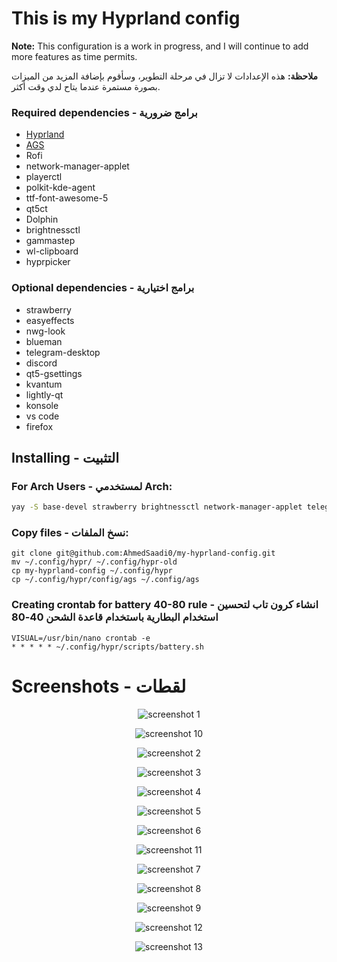 # This is my Hyprland config 
**Note:** This configuration is a work in progress, and I will continue to add more features as time permits.

**ملاحظة:** هذه الإعدادات لا تزال في مرحلة التطوير، وسأقوم بإضافة المزيد من الميزات بصورة مستمرة عندما يتاح لدي وقت أكثر.

### Required dependencies - برامج ضرورية
- [Hyprland](https://wiki.hyprland.org/Getting-Started/Installation/)
- [AGS](https://github.com/Aylur/ags/wiki/installation)
- Rofi
- network-manager-applet
- playerctl
- polkit-kde-agent
- ttf-font-awesome-5
- qt5ct
- Dolphin
- brightnessctl
- gammastep
- wl-clipboard
- hyprpicker

### Optional dependencies - برامج اختيارية
- strawberry
- easyeffects
- nwg-look
- blueman
- telegram-desktop
- discord
- qt5-gsettings
- kvantum
- lightly-qt
- konsole
- vs code
- firefox

## Installing - التثبيت

### For Arch Users - لمستخدمي Arch:
```bash
yay -S base-devel strawberry brightnessctl network-manager-applet telegram-desktop rofi qt5-gsettings konsole blueman ark dolphin ffmpegthumbs playerctl lightly-qt kvantum polkit-kde-agent ttf-font-awesome-5 jq gufw qt5ct tar gammastep wl-clipboard nwg-look-bin visual-studio-code-bin firefox easyeffects hyprpicker discord hyprshot-git
```


### Copy files - نسخ الملفات:

	git clone git@github.com:AhmedSaadi0/my-hyprland-config.git
	mv ~/.config/hypr/ ~/.config/hypr-old
	cp my-hyprland-config ~/.config/hypr
	cp ~/.config/hypr/config/ags ~/.config/ags


### Creating crontab for battery 40-80 rule - انشاء كرون تاب لتحسين استخدام البطارية باستخدام قاعدة الشحن 40-80 
    VISUAL=/usr/bin/nano crontab -e
    * * * * * ~/.config/hypr/scripts/battery.sh

# Screenshots - لقطات
<p align='center'>
	<img alt='screenshot 1' src='https://github.com/AhmedSaadi0/my-hyprland-config/blob/main/screenshots/1.png'/>
</p>
<p align='center'>
	<img alt='screenshot 10' src='https://github.com/AhmedSaadi0/my-hyprland-config/blob/main/screenshots/10.png'/>
</p>
<p align='center'>
	<img alt='screenshot 2' src='https://github.com/AhmedSaadi0/my-hyprland-config/blob/main/screenshots/2.png'/>
</p>
<p align='center'>
	<img alt='screenshot 3' src='https://github.com/AhmedSaadi0/my-hyprland-config/blob/main/screenshots/3.png'/>
</p>
<p align='center'>
	<img alt='screenshot 4' src='https://github.com/AhmedSaadi0/my-hyprland-config/blob/main/screenshots/4.png'/>
</p>
<p align='center'>
	<img alt='screenshot 5' src='https://github.com/AhmedSaadi0/my-hyprland-config/blob/main/screenshots/5.png'/>
</p>
<p align='center'>
	<img alt='screenshot 6' src='https://github.com/AhmedSaadi0/my-hyprland-config/blob/main/screenshots/6.png'/>
</p>
<p align='center'>
	<img alt='screenshot 11' src='https://github.com/AhmedSaadi0/my-hyprland-config/blob/main/screenshots/11.png'/>
</p>
<p align='center'>
	<img alt='screenshot 7' src='https://github.com/AhmedSaadi0/my-hyprland-config/blob/main/screenshots/7.png'/>
</p>
<p align='center'>
	<img alt='screenshot 8' src='https://github.com/AhmedSaadi0/my-hyprland-config/blob/main/screenshots/8.png'/>
</p>
<p align='center'>
	<img alt='screenshot 9' src='https://github.com/AhmedSaadi0/my-hyprland-config/blob/main/screenshots/9.png'/>
</p>
<p align='center'>
	<img alt='screenshot 12' src='https://github.com/AhmedSaadi0/my-hyprland-config/blob/main/screenshots/12.png'/>
</p>
<p align='center'>
	<img alt='screenshot 13' src='https://github.com/AhmedSaadi0/my-hyprland-config/blob/main/screenshots/13.png'/>
</p>
